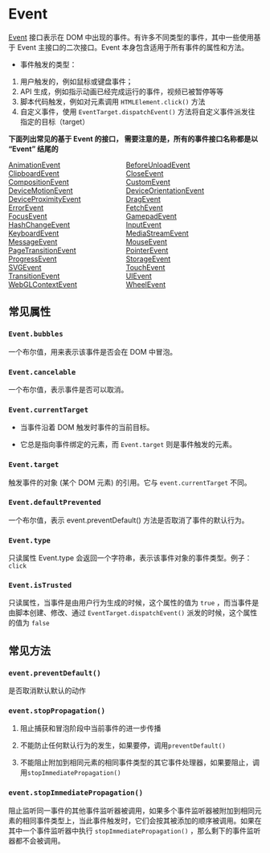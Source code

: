# Event

[Event](https://developer.mozilla.org/zh-CN/docs/Web/API/Event) 接口表示在 DOM 中出现的事件。有许多不同类型的事件，其中一些使用基于 Event 主接口的二次接口。Event 本身包含适用于所有事件的属性和方法。

- 事件触发的类型：

1. 用户触发的，例如鼠标或键盘事件；
2. API 生成，例如指示动画已经完成运行的事件，视频已被暂停等等
3. 脚本代码触发，例如对元素调用 `HTMLElement.click()` 方法
4. 自定义事件，使用 `EventTarget.dispatchEvent()` 方法将自定义事件派发往指定的目标（target）

**下面列出常见的基于 Event 的接口， 需要注意的是，所有的事件接口名称都是以 “Event” 结尾的**

<a style="width: 230px; display: inline-block;" href="https://developer.mozilla.org/zh-CN/docs/Web/API/AnimationEvent">AnimationEvent</a>
<a style="width: 230px; display: inline-block;" href="https://developer.mozilla.org/zh-CN/docs/Web/API/BeforeUnloadEvent">BeforeUnloadEvent</a>
<a style="width: 230px; display: inline-block;" href="https://developer.mozilla.org/zh-CN/docs/Web/API/ClipboardEvent">ClipboardEvent</a>
<a style="width: 230px; display: inline-block;" href="https://developer.mozilla.org/zh-CN/docs/Web/API/CloseEvent">CloseEvent</a>
<a style="width: 230px; display: inline-block;" href="https://developer.mozilla.org/zh-CN/docs/Web/API/CompositionEvent">CompositionEvent</a>
<a style="width: 230px; display: inline-block;" href="https://developer.mozilla.org/zh-CN/docs/Web/API/CustomEvent">CustomEvent</a>
<a style="width: 230px; display: inline-block;" href="https://developer.mozilla.org/zh-CN/docs/Web/API/DeviceMotionEvent">DeviceMotionEvent</a>
<a style="width: 230px; display: inline-block;" href="https://developer.mozilla.org/zh-CN/docs/Web/API/DeviceOrientationEvent">DeviceOrientationEvent</a>
<a style="width: 230px; display: inline-block;" href="https://developer.mozilla.org/zh-CN/docs/Web/API/DeviceProximityEvent">DeviceProximityEvent</a>
<a style="width: 230px; display: inline-block;" href="https://developer.mozilla.org/zh-CN/docs/Web/API/DragEvent">DragEvent</a>
<a style="width: 230px; display: inline-block;" href="https://developer.mozilla.org/zh-CN/docs/Web/API/ErrorEvent">ErrorEvent</a>
<a style="width: 230px; display: inline-block;" href="https://developer.mozilla.org/zh-CN/docs/Web/API/FetchEvent">FetchEvent</a>
<a style="width: 230px; display: inline-block;" href="https://developer.mozilla.org/zh-CN/docs/Web/API/FocusEvent">FocusEvent</a>
<a style="width: 230px; display: inline-block;" href="https://developer.mozilla.org/zh-CN/docs/Web/API/GamepadEvent">GamepadEvent</a>
<a style="width: 230px; display: inline-block;" href="https://developer.mozilla.org/zh-CN/docs/Web/API/HashChangeEvent">HashChangeEvent</a>
<a style="width: 230px; display: inline-block;" href="https://developer.mozilla.org/zh-CN/docs/Web/API/InputEvent">InputEvent</a>
<a style="width: 230px; display: inline-block;" href="https://developer.mozilla.org/zh-CN/docs/Web/API/KeyboardEvent">KeyboardEvent</a>
<a style="width: 230px; display: inline-block;" href="https://developer.mozilla.org/zh-CN/docs/Web/API/MediaStreamEvent">MediaStreamEvent</a>
<a style="width: 230px; display: inline-block;" href="https://developer.mozilla.org/zh-CN/docs/Web/API/MessageEvent">MessageEvent</a>
<a style="width: 230px; display: inline-block;" href="https://developer.mozilla.org/zh-CN/docs/Web/API/MouseEvent">MouseEvent</a>
<a style="width: 230px; display: inline-block;" href="https://developer.mozilla.org/zh-CN/docs/Web/API/PageTransitionEvent">PageTransitionEvent</a>
<a style="width: 230px; display: inline-block;" href="https://developer.mozilla.org/zh-CN/docs/Web/API/PointerEvent">PointerEvent</a>
<a style="width: 230px; display: inline-block;" href="https://developer.mozilla.org/zh-CN/docs/Web/API/ProgressEvent">ProgressEvent</a>
<a style="width: 230px; display: inline-block;" href="https://developer.mozilla.org/zh-CN/docs/Web/API/StorageEvent">StorageEvent</a>
<a style="width: 230px; display: inline-block;" href="https://developer.mozilla.org/zh-CN/docs/Web/API/SVGEvent">SVGEvent</a>
<a style="width: 230px; display: inline-block;" href="https://developer.mozilla.org/zh-CN/docs/Web/API/TouchEvent">TouchEvent</a>
<a style="width: 230px; display: inline-block;" href="https://developer.mozilla.org/zh-CN/docs/Web/API/TransitionEvent">TransitionEvent</a>
<a style="width: 230px; display: inline-block;" href="https://developer.mozilla.org/zh-CN/docs/Web/API/UIEvent">UIEvent</a>
<a style="width: 230px; display: inline-block;" href="https://developer.mozilla.org/zh-CN/docs/Web/API/WebGLContextEvent">WebGLContextEvent</a>
<a style="width: 230px; display: inline-block;" href="https://developer.mozilla.org/zh-CN/docs/Web/API/WheelEvent">WheelEvent</a>

## 常见属性

### `Event.bubbles`

一个布尔值，用来表示该事件是否会在 DOM 中冒泡。

### `Event.cancelable`

一个布尔值，表示事件是否可以取消。

### `Event.currentTarget`

- 当事件沿着 DOM 触发时事件的当前目标。

- 它总是指向事件绑定的元素，而 `Event.target` 则是事件触发的元素。

### `Event.target`

触发事件的对象 (某个 DOM 元素) 的引用。它与 `event.currentTarget` 不同。

### `Event.defaultPrevented`

一个布尔值，表示 event.preventDefault() 方法是否取消了事件的默认行为。

### `Event.type`

只读属性 Event.type 会返回一个字符串，表示该事件对象的事件类型。例子：`click`

### `Event.isTrusted`

只读属性，当事件是由用户行为生成的时候，这个属性的值为 `true` ，而当事件是由脚本创建、修改、通过 `EventTarget.dispatchEvent()` 派发的时候，这个属性的值为 `false`

## 常见方法

### `event.preventDefault()`

是否取消默认默认的动作

### `event.stopPropagation()`

1. 阻止捕获和冒泡阶段中当前事件的进一步传播

2. 不能防止任何默认行为的发生，如果要停，调用`preventDefault()`

3. 不能阻止附加到相同元素的相同事件类型的其它事件处理器，如果要阻止，调用`stopImmediatePropagation() `

### `event.stopImmediatePropagation()`

阻止监听同一事件的其他事件监听器被调用，如果多个事件监听器被附加到相同元素的相同事件类型上，当此事件触发时，它们会按其被添加的顺序被调用。如果在其中一个事件监听器中执行 `stopImmediatePropagation()` ，那么剩下的事件监听器都不会被调用。
